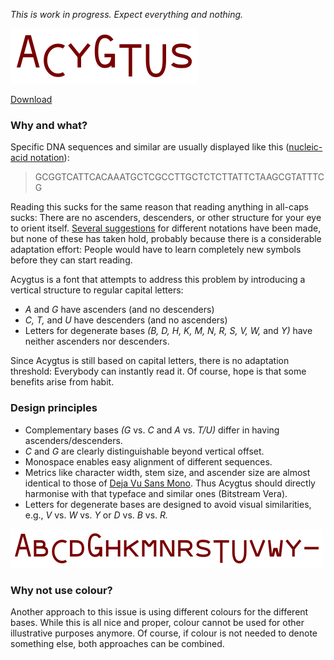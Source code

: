 *This is work in progress. Expect everything and nothing.*

![Acygtus](https://github.com/BPSB/Acygtus/blob/main/Deliverables/self-rendered.png?raw=true)

[Download](https://github.com/BPSB/Acygtus/blob/main/Deliverables/Acygtus-Regular.otf?raw=true)

### Why and what?

Specific DNA sequences and similar are usually displayed like this ([nucleic-acid notation](https://en.wikipedia.org/wiki/Nucleic_acid_notation)):

> GCGGTCATTCACAAATGCTCGCCTTGCTCTCTTATTCTAAGCGTATTTCG

Reading this sucks for the same reason that reading anything in all-caps sucks:
There are no ascenders, descenders, or other structure for your eye to orient itself.
[Several suggestions](https://en.wikipedia.org/wiki/Nucleic_acid_notation#Alternative_visually_enhanced_notations) for different notations have been made, but none of these has taken hold, probably because there is a considerable adaptation effort:
People would have to learn completely new symbols before they can start reading.

Acygtus is a font that attempts to address this problem by introducing a vertical structure to regular capital letters:

* _A_ and _G_ have ascenders (and no descenders)
* _C, T,_ and _U_ have descenders (and no ascenders)
* Letters for degenerate bases _(B, D, H, K, M, N, R, S, V, W,_ and _Y)_ have neither ascenders nor descenders.

Since Acygtus is still based on capital letters, there is no adaptation threshold:
Everybody can instantly read it.
Of course, hope is that some benefits arise from habit.

### Design principles

* Complementary bases _(G_ vs. _C_ and _A_ vs. _T/U)_ differ in having ascenders/descenders.
* _C_ and _G_ are clearly distinguishable beyond vertical offset.
* Monospace enables easy alignment of different sequences.
* Metrics like character width, stem size, and ascender size are almost identical to those of [Deja Vu Sans Mono](https://en.wikipedia.org/wiki/DejaVu_fonts). Thus Acygtus should directly harmonise with that typeface and similar ones (Bitstream Vera).
* Letters for degenerate bases are designed to avoid visual similarities, e.g., _V_ vs. _W_ vs. _Y_ or _D_ vs. _B_ vs. _R._

![All characters](https://github.com/BPSB/Acygtus/blob/main/Deliverables/all_chars.png?raw=true)

### Why not use colour?

Another approach to this issue is using different colours for the different bases.
While this is all nice and proper, colour cannot be used for other illustrative purposes anymore.
Of course, if colour is not needed to denote something else, both approaches can be combined.
